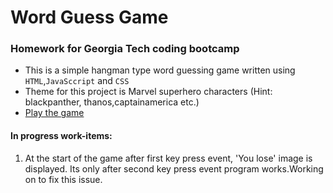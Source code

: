 # Word Guess Game
### Homework for Georgia Tech coding bootcamp
* This is a simple hangman type word guessing game written using `HTML`,`JavaSccript` and `CSS`
* Theme for this project is Marvel superhero characters (Hint: blackpanther, thanos,captainamerica etc.)
* [Play the game](https://pshegde123.github.io/Word-Guess-Game/)

#### In progress work-items:
1. At the start of the game after first key press event, 'You lose' image is displayed. Its only after second key press event program works.Working on to fix this issue.
